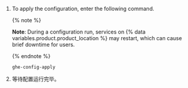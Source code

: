 1. To apply the configuration, enter the following command.

   {% note %}

   **Note**: During a configuration run, services on {% data variables.product.product_location %} may restart, which can cause brief downtime for users.

   {% endnote %}

    ```shell
    ghe-config-apply
    ```
1. 等待配置运行完毕。
